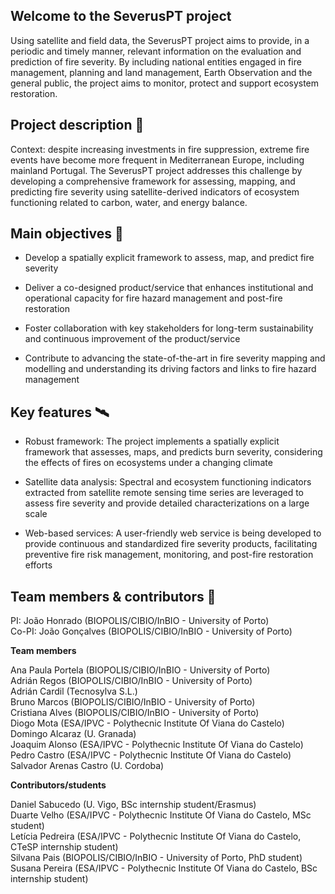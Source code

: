 
## Welcome to the SeverusPT project

Using satellite and field data, the SeverusPT project aims to provide, in a periodic and timely manner, relevant information on the evaluation and prediction of fire severity. By including national entities engaged in fire management, planning and land management, Earth Observation and the general public, the project aims to monitor, protect and support ecosystem restoration.


## Project description 📗

Context: despite increasing investments in fire suppression, extreme fire events have become more frequent in Mediterranean Europe, including mainland Portugal. The SeverusPT project addresses this challenge by developing a comprehensive framework for assessing, mapping, and predicting fire severity using satellite-derived indicators of ecosystem functioning related to carbon, water, and energy balance.


## Main objectives 🎯

- Develop a spatially explicit framework to assess, map, and predict fire severity
    
- Deliver a co-designed product/service that enhances institutional and operational capacity for fire hazard management and post-fire restoration
    
- Foster collaboration with key stakeholders for long-term sustainability and continuous improvement of the product/service
    
- Contribute to advancing the state-of-the-art in fire severity mapping and modelling and understanding its driving factors and links to fire hazard management


## Key features 🛰️

- Robust framework: The project implements a spatially explicit framework that assesses, maps, and predicts burn severity, considering the effects of fires on ecosystems under a changing climate
    
- Satellite data analysis: Spectral and ecosystem functioning indicators extracted from satellite remote sensing time series are leveraged to assess fire severity and provide detailed characterizations on a large scale
    
- Web-based services: A user-friendly web service is being developed to provide continuous and standardized fire severity products, facilitating preventive fire risk management, monitoring, and post-fire restoration efforts


## Team members & contributors 👥

PI: João Honrado (BIOPOLIS/CIBIO/InBIO - University of Porto)      
Co-PI: João Gonçalves (BIOPOLIS/CIBIO/InBIO - University of Porto)      

__Team members__     
    
Ana Paula Portela (BIOPOLIS/CIBIO/InBIO - University of Porto)     
Adrián Regos (BIOPOLIS/CIBIO/InBIO - University of Porto)       
Adrián Cardil (Tecnosylva S.L.)         
Bruno Marcos (BIOPOLIS/CIBIO/InBIO - University of Porto)        
Cristiana Alves (BIOPOLIS/CIBIO/InBIO - University of Porto)        
Diogo Mota (ESA/IPVC - Polythecnic Institute Of Viana do Castelo)     
Domingo Alcaraz (U. Granada)     
Joaquim Alonso (ESA/IPVC - Polythecnic Institute Of Viana do Castelo)     
Pedro Castro (ESA/IPVC - Polythecnic Institute Of Viana do Castelo)     
Salvador Arenas Castro (U. Cordoba)    
     
__Contributors/students__       
     
Daniel Sabucedo (U. Vigo, BSc internship student/Erasmus)    
Duarte Velho (ESA/IPVC - Polythecnic Institute Of Viana do Castelo, MSc student)        
Letícia Pedreira (ESA/IPVC - Polythecnic Institute Of Viana do Castelo, CTeSP internship student)     
Silvana Pais (BIOPOLIS/CIBIO/InBIO - University of Porto, PhD student)      
Susana Pereira (ESA/IPVC - Polythecnic Institute Of Viana do Castelo, BSc internship student)    
   
